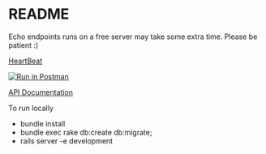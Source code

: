 # README

Echo endpoints runs on a free server may take some extra time. Please be patient :)

[HeartBeat](https://echo-5td2.onrender.com/heart_beat)

[![Run in Postman](https://run.pstmn.io/button.svg)](https://www.postman.com/budukhyash/workspace/f9e0d7f3-6ae3-42c9-baad-522579a551c3/request/11156949-899df697-b523-45b7-9933-771425112f50)

[API Documentation](https://documenter.getpostman.com/view/11156949/2s83zgvR7b#899df697-b523-45b7-9933-771425112f50)

To run locally 
* bundle install
* bundle exec rake db:create db:migrate;
* rails server -e development


